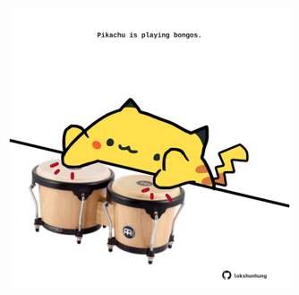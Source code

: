 <!-- built at 14/03/2021, 07:01:34 UTC -->
<p align="center">
  <img width="500" height="500" src="./ReadmeImage.svg">
</p>
